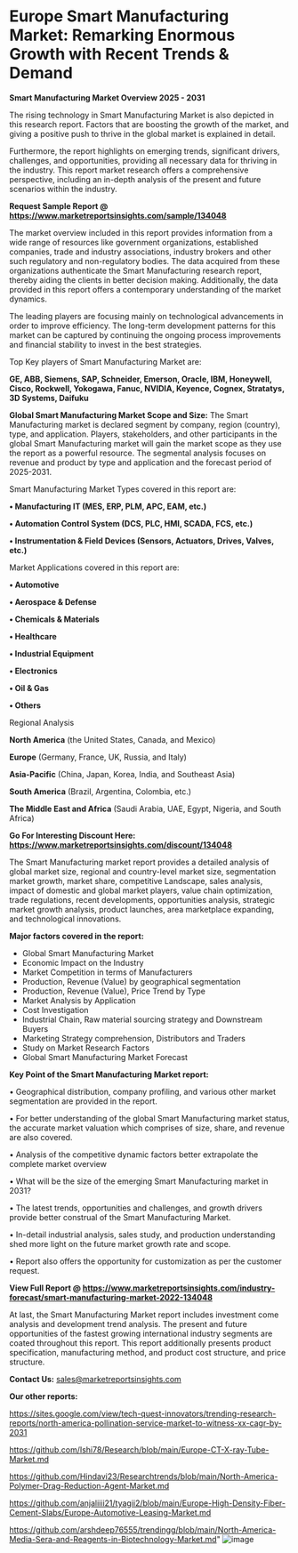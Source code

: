 # Europe Smart Manufacturing Market: Remarking Enormous Growth with Recent Trends & Demand

<Strong> Smart Manufacturing Market Overview 2025 - 2031</strong>

The rising technology in Smart Manufacturing Market is also depicted in this research report. Factors that are boosting the growth of the market, and giving a positive push to thrive in the global market is explained in detail.

Furthermore, the report highlights on emerging trends, significant drivers, challenges, and opportunities, providing all necessary data for thriving in the industry. This report market research offers a comprehensive perspective, including an in-depth analysis of the present and future scenarios within the industry.

<strong>Request Sample Report @ <a href=https://www.marketreportsinsights.com/sample/134048>https://www.marketreportsinsights.com/sample/134048</a></strong>

The market overview included in this report provides information from a wide range of resources like government organizations, established companies, trade and industry associations, industry brokers and other such regulatory and non-regulatory bodies. The data acquired from these organizations authenticate the Smart Manufacturing research report, thereby aiding the clients in better decision making. Additionally, the data provided in this report offers a contemporary understanding of the market dynamics.

The leading players are focusing mainly on technological advancements in order to improve efficiency. The long-term development patterns for this market can be captured by continuing the ongoing process improvements and financial stability to invest in the best strategies.

Top Key players of Smart Manufacturing Market are:

<strong>GE, ABB, Siemens, SAP, Schneider, Emerson, Oracle, IBM, Honeywell, Cisco, Rockwell, Yokogawa, Fanuc, NVIDIA, Keyence, Cognex, Stratatys, 3D Systems, Daifuku</strong>

<strong><b>Global Smart Manufacturing Market Scope and Size:</b></strong>
The Smart Manufacturing market is declared segment by company, region (country), type, and application. Players, stakeholders, and other participants in the global Smart Manufacturing market will gain the market scope as they use the report as a powerful resource. The segmental analysis focuses on revenue and product by type and application and the forecast period of 2025-2031.

Smart Manufacturing Market Types covered in this report are:

<strong>• Manufacturing IT (MES, ERP, PLM, APC, EAM, etc.)

• Automation Control System (DCS, PLC, HMI, SCADA, FCS, etc.)

• Instrumentation & Field Devices (Sensors, Actuators, Drives, Valves, etc.)</strong>

Market Applications covered in this report are:

<strong>• Automotive

• Aerospace & Defense

• Chemicals & Materials

• Healthcare

• Industrial Equipment

• Electronics

• Oil & Gas

• Others</strong> 

Regional Analysis

<strong>North America</strong> (the United States, Canada, and Mexico)

<strong>Europe</strong> (Germany, France, UK, Russia, and Italy)

<strong>Asia-Pacific</strong> (China, Japan, Korea, India, and Southeast Asia)

<strong>South America</strong> (Brazil, Argentina, Colombia, etc.)

<strong>The Middle East and Africa</strong> (Saudi Arabia, UAE, Egypt, Nigeria, and South Africa)

<strong>Go For Interesting Discount Here: <a href=https://www.marketreportsinsights.com/discount/134048>https://www.marketreportsinsights.com/discount/134048</a></strong>

The Smart Manufacturing market report provides a detailed analysis of global market size, regional and country-level market size, segmentation market growth, market share, competitive Landscape, sales analysis, impact of domestic and global market players, value chain optimization, trade regulations, recent developments, opportunities analysis, strategic market growth analysis, product launches, area marketplace expanding, and technological innovations.

<strong><b>Major factors covered in the report:</b></strong>
<ul>
  <li>Global Smart Manufacturing Market </li>
  <li>Economic Impact on the Industry</li>
  <li>Market Competition in terms of Manufacturers</li>
  <li>Production, Revenue (Value) by geographical segmentation</li>
  <li>Production, Revenue (Value), Price Trend by Type</li>
  <li>Market Analysis by Application</li>
  <li>Cost Investigation</li>
  <li>Industrial Chain, Raw material sourcing strategy and Downstream Buyers</li>
  <li>Marketing Strategy comprehension, Distributors and Traders</li>
  <li>Study on Market Research Factors</li>
  <li>Global Smart Manufacturing Market Forecast</li>
</ul>

<strong><b>Key Point of the Smart Manufacturing Market report:</b></strong>

• Geographical distribution, company profiling, and various other market segmentation are provided in the report.

• For better understanding of the global Smart Manufacturing market status, the accurate market valuation which comprises of size, share, and revenue are also covered.

• Analysis of the competitive dynamic factors better extrapolate the complete market overview

• What will be the size of the emerging Smart Manufacturing market in 2031?

• The latest trends, opportunities and challenges, and growth drivers provide better construal of the Smart Manufacturing Market.

• In-detail industrial analysis, sales study, and production understanding shed more light on the future market growth rate and scope.

• Report also offers the opportunity for customization as per the customer request.

<strong><b>View Full Report @ <a href=https://www.marketreportsinsights.com/industry-forecast/smart-manufacturing-market-2022-134048>https://www.marketreportsinsights.com/industry-forecast/smart-manufacturing-market-2022-134048</a></b></strong>


At last, the Smart Manufacturing Market report includes investment come analysis and development trend analysis. The present and future opportunities of the fastest growing international industry segments are coated throughout this report. This report additionally presents product specification, manufacturing method, and product cost structure, and price structure.

<strong>Contact Us:</strong>
sales@marketreportsinsights.com

<strong>Our other reports:</strong>

<a href=https://sites.google.com/view/tech-quest-innovators/trending-research-reports/north-america-pollination-service-market-to-witness-xx-cagr-by-2031>https://sites.google.com/view/tech-quest-innovators/trending-research-reports/north-america-pollination-service-market-to-witness-xx-cagr-by-2031</a>

<a href=https://github.com/Ishi78/Research/blob/main/Europe-CT-X-ray-Tube-Market.md>https://github.com/Ishi78/Research/blob/main/Europe-CT-X-ray-Tube-Market.md</a>

<a href=https://github.com/Hindavi23/Researchtrends/blob/main/North-America-Polymer-Drag-Reduction-Agent-Market.md>https://github.com/Hindavi23/Researchtrends/blob/main/North-America-Polymer-Drag-Reduction-Agent-Market.md</a>

<a href=https://github.com/anjaliiii21/tyagii2/blob/main/Europe-High-Density-Fiber-Cement-Slabs/Europe-Automotive-Leasing-Market.md>https://github.com/anjaliiii21/tyagii2/blob/main/Europe-High-Density-Fiber-Cement-Slabs/Europe-Automotive-Leasing-Market.md</a>

<a href=https://github.com/arshdeep76555/trendingg/blob/main/North-America-Media-Sera-and-Reagents-in-Biotechnology-Market.md>https://github.com/arshdeep76555/trendingg/blob/main/North-America-Media-Sera-and-Reagents-in-Biotechnology-Market.md</a>"
![image](https://github.com/user-attachments/assets/827efb55-1607-490a-b51b-bc9c4eeb018e)
